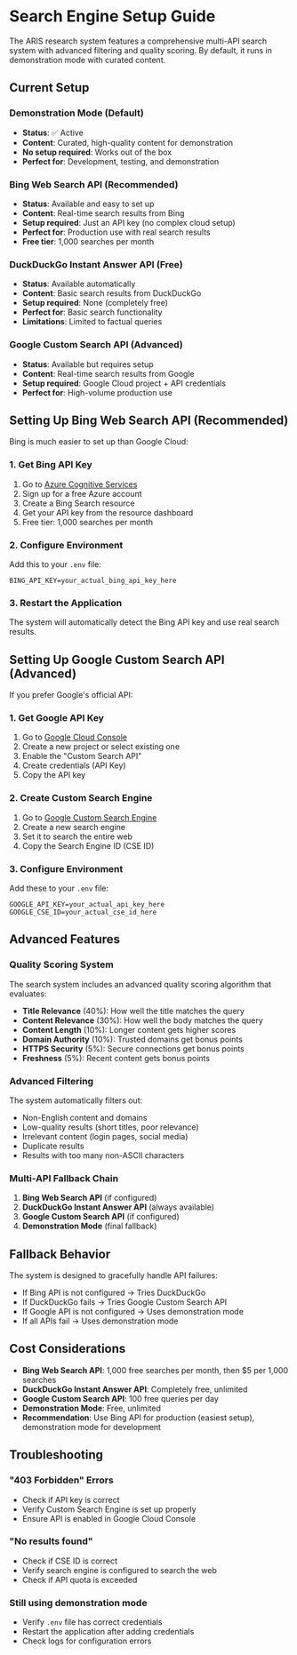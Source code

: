 # Search Engine Setup Guide

The ARIS research system features a comprehensive multi-API search system with advanced filtering and quality scoring. By default, it runs in demonstration mode with curated content.

## Current Setup

### Demonstration Mode (Default)
- **Status**: ✅ Active
- **Content**: Curated, high-quality content for demonstration
- **No setup required**: Works out of the box
- **Perfect for**: Development, testing, and demonstration

### Bing Web Search API (Recommended)
- **Status**: Available and easy to set up
- **Content**: Real-time search results from Bing
- **Setup required**: Just an API key (no complex cloud setup)
- **Perfect for**: Production use with real search results
- **Free tier**: 1,000 searches per month

### DuckDuckGo Instant Answer API (Free)
- **Status**: Available automatically
- **Content**: Basic search results from DuckDuckGo
- **Setup required**: None (completely free)
- **Perfect for**: Basic search functionality
- **Limitations**: Limited to factual queries

### Google Custom Search API (Advanced)
- **Status**: Available but requires setup
- **Content**: Real-time search results from Google
- **Setup required**: Google Cloud project + API credentials
- **Perfect for**: High-volume production use

## Setting Up Bing Web Search API (Recommended)

Bing is much easier to set up than Google Cloud:

### 1. Get Bing API Key
1. Go to [Azure Cognitive Services](https://azure.microsoft.com/en-us/services/cognitive-services/bing-web-search-api/)
2. Sign up for a free Azure account
3. Create a Bing Search resource
4. Get your API key from the resource dashboard
5. Free tier: 1,000 searches per month

### 2. Configure Environment
Add this to your `.env` file:
```env
BING_API_KEY=your_actual_bing_api_key_here
```

### 3. Restart the Application
The system will automatically detect the Bing API key and use real search results.

## Setting Up Google Custom Search API (Advanced)

If you prefer Google's official API:

### 1. Get Google API Key
1. Go to [Google Cloud Console](https://console.developers.google.com/)
2. Create a new project or select existing one
3. Enable the "Custom Search API"
4. Create credentials (API Key)
5. Copy the API key

### 2. Create Custom Search Engine
1. Go to [Google Custom Search Engine](https://cse.google.com/cse/)
2. Create a new search engine
3. Set it to search the entire web
4. Copy the Search Engine ID (CSE ID)

### 3. Configure Environment
Add these to your `.env` file:
```env
GOOGLE_API_KEY=your_actual_api_key_here
GOOGLE_CSE_ID=your_actual_cse_id_here
```

## Advanced Features

### Quality Scoring System
The search system includes an advanced quality scoring algorithm that evaluates:
- **Title Relevance** (40%): How well the title matches the query
- **Content Relevance** (30%): How well the body matches the query
- **Content Length** (10%): Longer content gets higher scores
- **Domain Authority** (10%): Trusted domains get bonus points
- **HTTPS Security** (5%): Secure connections get bonus points
- **Freshness** (5%): Recent content gets bonus points

### Advanced Filtering
The system automatically filters out:
- Non-English content and domains
- Low-quality results (short titles, poor relevance)
- Irrelevant content (login pages, social media)
- Duplicate results
- Results with too many non-ASCII characters

### Multi-API Fallback Chain
1. **Bing Web Search API** (if configured)
2. **DuckDuckGo Instant Answer API** (always available)
3. **Google Custom Search API** (if configured)
4. **Demonstration Mode** (final fallback)

## Fallback Behavior

The system is designed to gracefully handle API failures:
- If Bing API is not configured → Tries DuckDuckGo
- If DuckDuckGo fails → Tries Google Custom Search API
- If Google API is not configured → Uses demonstration mode
- If all APIs fail → Uses demonstration mode

## Cost Considerations

- **Bing Web Search API**: 1,000 free searches per month, then $5 per 1,000 searches
- **DuckDuckGo Instant Answer API**: Completely free, unlimited
- **Google Custom Search API**: 100 free queries per day
- **Demonstration Mode**: Free, unlimited
- **Recommendation**: Use Bing API for production (easiest setup), demonstration mode for development

## Troubleshooting

### "403 Forbidden" Errors
- Check if API key is correct
- Verify Custom Search Engine is set up properly
- Ensure API is enabled in Google Cloud Console

### "No results found"
- Check if CSE ID is correct
- Verify search engine is configured to search the web
- Check if API quota is exceeded

### Still using demonstration mode
- Verify `.env` file has correct credentials
- Restart the application after adding credentials
- Check logs for configuration errors
